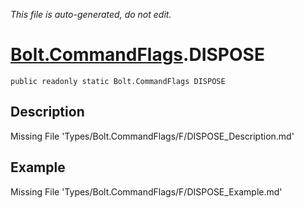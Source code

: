 *This file is auto-generated, do not edit.*

# [Bolt.CommandFlags](Types/Bolt.CommandFlags.md).DISPOSE
`public readonly static Bolt.CommandFlags DISPOSE`
## Description
Missing File 'Types/Bolt.CommandFlags/F/DISPOSE_Description.md'
## Example
Missing File 'Types/Bolt.CommandFlags/F/DISPOSE_Example.md'
